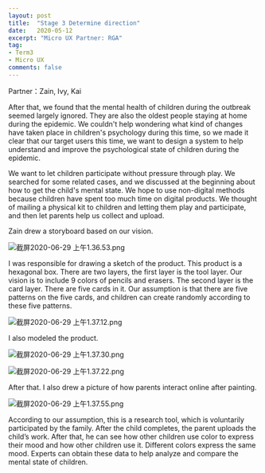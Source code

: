 ```yaml
---
layout: post
title:  "Stage 3 Determine direction"
date:   2020-05-12
excerpt: "Micro UX Partner: RGA"
tag:
- Term3
- Micro UX
comments: false
---
```


Partner：Zain, Ivy, Kai

After that, we found that the mental health of children during the outbreak seemed largely ignored. They are also the oldest people staying at home during the epidemic. We couldn't help wondering what kind of changes have taken place in children's psychology during this time, so we made it clear that our target users this time, we want to design a system to help understand and improve the psychological state of children during the epidemic.

We want to let children participate without pressure through play. We searched for some related cases, and we discussed at the beginning about how to get the child's mental state. We hope to use non-digital methods because children have spent too much time on digital products. We thought of mailing a physical kit to children and letting them play and participate, and then let parents help us collect and upload.

Zain drew a storyboard based on our vision.

![截屏2020-06-29 上午1.36.53.png](https://i.loli.net/2020/06/29/yWKUrESYHAs15Im.png)

I was responsible for drawing a sketch of the product. This product is a hexagonal box. There are two layers, the first layer is the tool layer. Our vision is to include 9 colors of pencils and erasers. The second layer is the card layer. There are five cards in it. Our assumption is that there are five patterns on the five cards, and children can create randomly according to these five patterns.

![截屏2020-06-29 上午1.37.12.png](https://i.loli.net/2020/06/29/7NG1dExnmWz4Csy.png)

I also modeled the product.

![截屏2020-06-29 上午1.37.30.png](https://i.loli.net/2020/06/29/bEVTPO79dc1xakf.png)

![截屏2020-06-29 上午1.37.22.png](https://i.loli.net/2020/06/29/klQyGjnAsFNVhTu.png)

After that. I also drew a picture of how parents interact online after painting.

![截屏2020-06-29 上午1.37.55.png](https://i.loli.net/2020/06/29/xnjV4GUmy28thXZ.png)

According to our assumption, this is a research tool, which is voluntarily participated by the family. After the child completes, the parent uploads the child’s work. After that, he can see how other children use color to express their mood and how other children use it. Different colors express the same mood. Experts can obtain these data to help analyze and compare the mental state of children.

